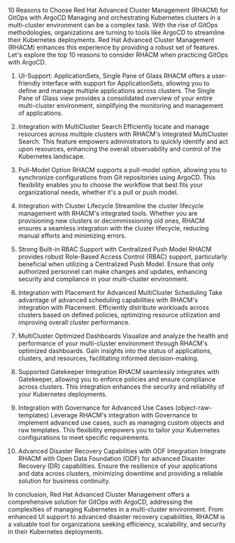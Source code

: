 10 Reasons to Choose Red Hat Advanced Cluster Management (RHACM) for GitOps with ArgoCD
Managing and orchestrating Kubernetes clusters in a multi-cluster environment can be a complex task. With the rise of GitOps methodologies, organizations are turning to tools like ArgoCD to streamline their Kubernetes deployments. Red Hat Advanced Cluster Management (RHACM) enhances this experience by providing a robust set of features. Let's explore the top 10 reasons to consider RHACM when practicing GitOps with ArgoCD.

1. UI-Support: ApplicationSets, Single Pane of Glass
RHACM offers a user-friendly interface with support for ApplicationSets, allowing you to define and manage multiple applications across clusters. The Single Pane of Glass view provides a consolidated overview of your entire multi-cluster environment, simplifying the monitoring and management of applications.

2. Integration with MultiCluster Search
Efficiently locate and manage resources across multiple clusters with RHACM's integrated MultiCluster Search. This feature empowers administrators to quickly identify and act upon resources, enhancing the overall observability and control of the Kubernetes landscape.

3. Pull-Model Option
RHACM supports a pull-model option, allowing you to synchronize configurations from Git repositories using ArgoCD. This flexibility enables you to choose the workflow that best fits your organizational needs, whether it's a pull or push model.

4. Integration with Cluster Lifecycle
Streamline the cluster lifecycle management with RHACM's integrated tools. Whether you are provisioning new clusters or decommissioning old ones, RHACM ensures a seamless integration with the cluster lifecycle, reducing manual efforts and minimizing errors.

5. Strong Built-in RBAC Support with Centralized Push Model
RHACM provides robust Role-Based Access Control (RBAC) support, particularly beneficial when utilizing a Centralized Push Model. Ensure that only authorized personnel can make changes and updates, enhancing security and compliance in your multi-cluster environment.

6. Integration with Placement for Advanced MultiCluster Scheduling
Take advantage of advanced scheduling capabilities with RHACM's integration with Placement. Efficiently distribute workloads across clusters based on defined policies, optimizing resource utilization and improving overall cluster performance.

7. MultiCluster Optimized Dashboards
Visualize and analyze the health and performance of your multi-cluster environment through RHACM's optimized dashboards. Gain insights into the status of applications, clusters, and resources, facilitating informed decision-making.

8. Supported Gatekeeper Integration
RHACM seamlessly integrates with Gatekeeper, allowing you to enforce policies and ensure compliance across clusters. This integration enhances the security and reliability of your Kubernetes deployments.

9. Integration with Governance for Advanced Use Cases (object-raw-templates)
Leverage RHACM's integration with Governance to implement advanced use cases, such as managing custom objects and raw templates. This flexibility empowers you to tailor your Kubernetes configurations to meet specific requirements.

10. Advanced Disaster Recovery Capabilities with ODF Integration
Integrate RHACM with Open Data Foundation (ODF) for advanced Disaster Recovery (DR) capabilities. Ensure the resilience of your applications and data across clusters, minimizing downtime and providing a reliable solution for business continuity.

In conclusion, Red Hat Advanced Cluster Management offers a comprehensive solution for GitOps with ArgoCD, addressing the complexities of managing Kubernetes in a multi-cluster environment. From enhanced UI support to advanced disaster recovery capabilities, RHACM is a valuable tool for organizations seeking efficiency, scalability, and security in their Kubernetes deployments.
